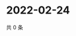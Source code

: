 # 2022-02-24

共 0 条

<!-- BEGIN WEIBO -->
<!-- 最后更新时间 Thu Feb 24 2022 21:18:54 GMT+0800 (China Standard Time) -->

<!-- END WEIBO -->
